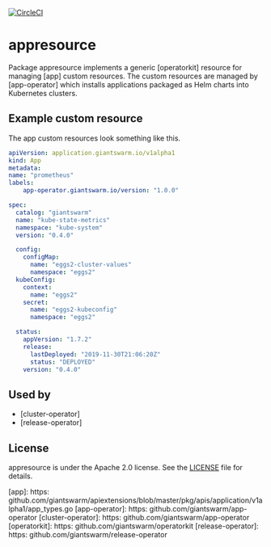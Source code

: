[![CircleCI](https://circleci.com/gh/giantswarm/appresource.svg?style=svg)](https://circleci.com/gh/giantswarm/appresource)

# appresource

Package appresource implements a generic [operatorkit] resource for managing
[app] custom resources. The custom resources are managed by [app-operator]
which installs applications packaged as Helm charts into Kubernetes clusters.


## Example custom resource

The app custom resources look something like this.

```yaml
apiVersion: application.giantswarm.io/v1alpha1
kind: App
metadata:
name: "prometheus"
labels:
    app-operator.giantswarm.io/version: "1.0.0"

spec:
  catalog: "giantswarm"
  name: "kube-state-metrics"
  namespace: "kube-system"
  version: "0.4.0"

  config:
    configMap:
      name: "eggs2-cluster-values"
      namespace: "eggs2"
  kubeConfig:
    context:
      name: "eggs2"
    secret:
      name: "eggs2-kubeconfig"
      namespace: "eggs2"

  status:
    appVersion: "1.7.2"
    release:
      lastDeployed: "2019-11-30T21:06:20Z"
      status: "DEPLOYED"
    version: "0.4.0"
```

## Used by

- [cluster-operator]
- [release-operator]

## License

appresource is under the Apache 2.0 license. See the [LICENSE](LICENSE) file
for details.

[app]: https: github.com/giantswarm/apiextensions/blob/master/pkg/apis/application/v1alpha1/app_types.go
[app-operator]: https: github.com/giantswarm/app-operator
[cluster-operator]: https: github.com/giantswarm/app-operator
[operatorkit]: https: github.com/giantswarm/operatorkit
[release-operator]: https: github.com/giantswarm/release-operator
